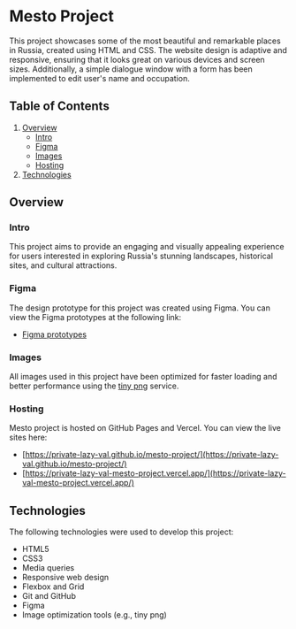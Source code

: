 # Mesto Project

This project showcases some of the most beautiful and remarkable places in Russia, created using HTML and CSS. The website design is adaptive and responsive, ensuring that it looks great on various devices and screen sizes. Additionally, a simple dialogue window with a form has been implemented to edit user's name and occupation.

## Table of Contents

1. [Overview](#overview)
   - [Intro](#intro)
   - [Figma](#figma)
   - [Images](#images)
   - [Hosting](#hosting)
2. [Technologies](#technologies)

## Overview

### Intro

This project aims to provide an engaging and visually appealing experience for users interested in exploring Russia's stunning landscapes, historical sites, and cultural attractions.

### Figma

The design prototype for this project was created using Figma. You can view the Figma prototypes at the following link:

- [Figma prototypes](https://www.figma.com/file/xni8mSiI7OqdTyzTD1wQ6L/JavaScript.-Sprint-4?node-id=28212-2&t=x7dkQJZtB5fHShUH-0)

### Images

All images used in this project have been optimized for faster loading and better performance using the [tiny png](https://tinypng.com/) service.

### Hosting

Mesto project is hosted on GitHub Pages and Vercel. You can view the live sites here:

- [https://private-lazy-val.github.io/mesto-project/](https://private-lazy-val.github.io/mesto-project/)
- [https://private-lazy-val-mesto-project.vercel.app/](https://private-lazy-val-mesto-project.vercel.app/)

## Technologies

The following technologies were used to develop this project:

- HTML5
- CSS3
- Media queries
- Responsive web design
- Flexbox and Grid
- Git and GitHub
- Figma
- Image optimization tools (e.g., tiny png)
